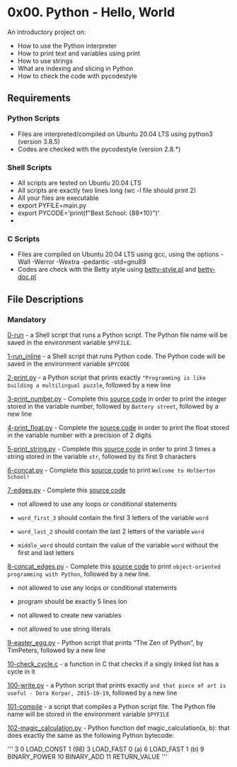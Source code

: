 # 0x00. Python - Hello, World

An introductory project on:
- How to use the Python interpreter
- How to print text and variables using print
- How to use strings
- What are indexing and slicing in Python
- How to check the code with pycodestyle
## Requirements
### Python Scripts
- Files are interpreted/compiled on Ubuntu 20.04 LTS using python3 (version 3.8.5)
- Codes are checked with the pycodestyle (version 2.8.*)
### Shell Scripts
- All scripts are tested on Ubuntu 20.04 LTS
- All scripts are exactly two lines long (wc -l file should print 2)
- All your files are executable
- export PYFILE=main.py
- export PYCODE='print(f"Best School: {88+10}")'
- 
### C Scripts
- Files are compiled on Ubuntu 20.04 LTS using gcc, using the options -Wall -Werror -Wextra -pedantic -std=gnu89
- Codes are check with the Betty style using [betty-style.pl](https://github.com/holbertonschool/Betty/blob/master/betty-style.pl) and [betty-doc.pl](https://github.com/holbertonschool/Betty/blob/master/betty-doc.pl)
## File Descriptions
### Mandatory
[0-run](https://github.com/Gbeminiyi-S/alx-higher_level_programming/blob/main/0x00-python-hello_world/0-run) - a Shell script that runs a Python script. The Python file name will be saved in the environment variable `$PYFILE`.

[1-run_inline](https://github.com/Gbeminiyi-S/alx-higher_level_programming/blob/main/0x00-python-hello_world/1-run_inline) - a Shell script that runs Python code. The Python code will be saved in the environment variable `$PYCODE`

[2-print.py](https://github.com/Gbeminiyi-S/alx-higher_level_programming/blob/main/0x00-python-hello_world/2-print.py) - a Python script that prints exactly `"Programming is like building a multilingual puzzle`, followed by a new line

[3-print_number.py](https://github.com/Gbeminiyi-S/alx-higher_level_programming/blob/main/0x00-python-hello_world/3-print_number.py) - Complete this [source code](https://github.com/holbertonschool/0x00.py/blob/master/3-print_number.py) in order to print the integer stored in the variable number, followed by `Battery street`, followed by a new line

[4-print_float.py](https://github.com/Gbeminiyi-S/alx-higher_level_programming/blob/main/0x00-python-hello_world/4-print_float.py) - Complete the [source code](https://github.com/holbertonschool/0x00.py/blob/master/4-print_float.py) in order to print the float stored in the variable number with a precision of 2 digits

[5-print_string.py](https://github.com/Gbeminiyi-S/alx-higher_level_programming/blob/main/0x00-python-hello_world/5-print_string.py) - Complete this [source code](https://github.com/holbertonschool/0x00.py/blob/master/5-print_string.py) in order to print 3 times a string stored in the variable `str`, followed by its first 9 characters

[6-concat.py](https://github.com/Gbeminiyi-S/alx-higher_level_programming/blob/main/0x00-python-hello_world/6-concat.py) - Complete this [source code](https://github.com/holbertonschool/0x00.py/blob/master/6-concat.py) to print `Welcome to Holberton School!`

[7-edges.py](https://github.com/Gbeminiyi-S/alx-higher_level_programming/blob/main/0x00-python-hello_world/7-edges.py) - Complete this [source code](https://github.com/holbertonschool/0x00.py/blob/master/7-edges.py)

- not allowed to use any loops or conditional statements

- `word_first_3` should contain the first 3 letters of the variable `word`

- `word_last_2` should contain the last 2 letters of the variable `word`

- `middle_word` should contain the value of the variable `word` without the first and last letters

[8-concat_edges.py](https://github.com/Gbeminiyi-S/alx-higher_level_programming/blob/main/0x00-python-hello_world/8-concat_edges.py) - Complete this [source code](https://github.com/holbertonschool/0x00.py/blob/master/8-concat_edges.py) to print `object-oriented programming with Python`, followed by a new line.

- not allowed to use any loops or conditional statements

- program should be exactly 5 lines lon

- not allowed to create new variables

- not allowed to use string literals

[9-easter_egg.py](https://github.com/Gbeminiyi-S/alx-higher_level_programming/blob/main/0x00-python-hello_world/9-easter_egg.py) -  Python script that prints “The Zen of Python”, by TimPeters, followed by a new line

[10-check_cycle.c](https://github.com/Gbeminiyi-S/alx-higher_level_programming/blob/main/0x00-python-hello_world/10-check_cycle.c) - a function in C that checks if a singly linked list has a cycle in it

[100-write.py](https://github.com/Gbeminiyi-S/alx-higher_level_programming/blob/main/0x00-python-hello_world/100-write.py) - a Python script that prints exactly `and that piece of art is useful - Dora Korpar, 2015-10-19`, followed by a new line

[101-compile](https://github.com/Gbeminiyi-S/alx-higher_level_programming/blob/main/0x00-python-hello_world/101-compile) - a script that compiles a Python script file. The Python file name will be stored in the environment variable `$PYFILE`

[102-magic_calculation.py](https://github.com/Gbeminiyi-S/alx-higher_level_programming/blob/main/0x00-python-hello_world/102-magic_calculation.py) - Python function def magic_calculation(a, b): that does exactly the same as the following Python bytecode:

'''
 3           0 LOAD_CONST               1 (98)
             3 LOAD_FAST                0 (a)
			 6 LOAD_FAST                1 (b)
			 9 BINARY_POWER
			 10 BINARY_ADD
			 11 RETURN_VALUE
'''
